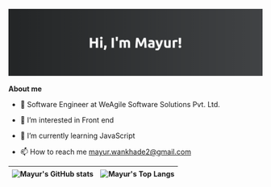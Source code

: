![alt text](./images/readme-header.png)

<!-- **mayurwankhade96/mayurwankhade96** is a ✨ _special_ ✨ repository because its `README.md` (this file) appears on your GitHub profile. -->

**About me**

- 💼 Software Engineer at WeAgile Software Solutions Pvt. Ltd.
- 👀 I’m interested in Front end

- 🌱 I’m currently learning JavaScript
<!-- - 💞️ I’m looking to collaborate on ... -->
- 📫 How to reach me mayur.wankhade2@gmail.com

| <a><img align="center" src='https://github-readme-stats.vercel.app/api?username=mayurwankhade96&show_icons=true&hide_border=true' alt="Mayur's GitHub stats"></a> | <a><img align="center" src='https://github-readme-stats.vercel.app/api/top-langs/?username=mayurwankhade96&layout=compact&hide_border=true' alt="Mayur's Top Langs"></a> |
| ----------------------------------------------------------------------------------------------------------------------------------------------------------------- | ------------------------------------------------------------------------------------------------------------------------------------------------------------------------ |
